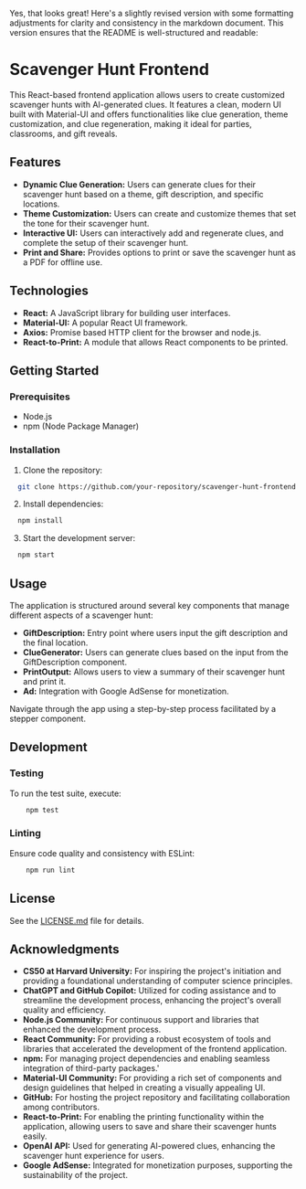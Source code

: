 Yes, that looks great! Here's a slightly revised version with some formatting adjustments for clarity and consistency in the markdown document. This version ensures that the README is well-structured and readable:

# Scavenger Hunt Frontend

This React-based frontend application allows users to create customized scavenger hunts with AI-generated clues. It features a clean, modern UI built with Material-UI and offers functionalities like clue generation, theme customization, and clue regeneration, making it ideal for parties, classrooms, and gift reveals.

## Features

- **Dynamic Clue Generation:** Users can generate clues for their scavenger hunt based on a theme, gift description, and specific locations.
- **Theme Customization:** Users can create and customize themes that set the tone for their scavenger hunt.
- **Interactive UI:** Users can interactively add and regenerate clues, and complete the setup of their scavenger hunt.
- **Print and Share:** Provides options to print or save the scavenger hunt as a PDF for offline use.

## Technologies

- **React:** A JavaScript library for building user interfaces.
- **Material-UI:** A popular React UI framework.
- **Axios:** Promise based HTTP client for the browser and node.js.
- **React-to-Print:** A module that allows React components to be printed.

## Getting Started

### Prerequisites

- Node.js
- npm (Node Package Manager)

### Installation

1. Clone the repository:
```bash
  git clone https://github.com/your-repository/scavenger-hunt-frontend.git cd scavenger-hunt-frontend
```
2. Install dependencies:
```bash
  npm install
```
3. Start the development server:
```bash
  npm start
```


## Usage

The application is structured around several key components that manage different aspects of a scavenger hunt:

- **GiftDescription:** Entry point where users input the gift description and the final location.
- **ClueGenerator:** Users can generate clues based on the input from the GiftDescription component.
- **PrintOutput:** Allows users to view a summary of their scavenger hunt and print it.
- **Ad:** Integration with Google AdSense for monetization.

Navigate through the app using a step-by-step process facilitated by a stepper component.

## Development

### Testing

To run the test suite, execute:
```bash
    npm test
```


### Linting

Ensure code quality and consistency with ESLint:
```bash
    npm run lint
```


## License

See the [LICENSE.md](LICENSE.md) file for details.

## Acknowledgments

- **CS50 at Harvard University:** For inspiring the project's initiation and providing a foundational understanding of computer science principles.
- **ChatGPT and GitHub Copilot:** Utilized for coding assistance and to streamline the development process, enhancing the project's overall quality and efficiency.
- **Node.js Community:** For continuous support and libraries that enhanced the development process.
- **React Community:** For providing a robust ecosystem of tools and libraries that accelerated the development of the frontend application.
- **npm:** For managing project dependencies and enabling seamless integration of third-party packages.'
- **Material-UI Community:** For providing a rich set of components and design guidelines that helped in creating a visually appealing UI.
- **GitHub:** For hosting the project repository and facilitating collaboration among contributors.
- **React-to-Print:** For enabling the printing functionality within the application, allowing users to save and share their scavenger hunts easily.
- **OpenAI API:** Used for generating AI-powered clues, enhancing the scavenger hunt experience for users.
- **Google AdSense:** Integrated for monetization purposes, supporting the sustainability of the project.



